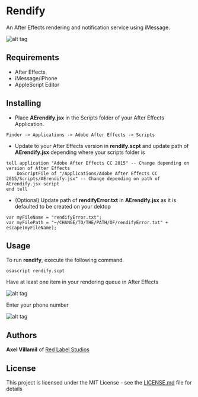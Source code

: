 # Rendify
An After Effects rendering and notification service using iMessage.

![alt tag](https://s10.postimg.org/rhg861lmh/Screen_Shot_2016_08_11_at_4_51_54_AM.png)

## Requirements
* After Effects
* iMessage/iPhone
* AppleScript Editor

## Installing

* Place **AErendify.jsx** in the Scripts folder of your After Effects Application.

```
Finder -> Applications -> Adobe After Effects -> Scripts
```

* Update to your After Effects version in **rendify.scpt** and update path of **AErendify.jsx** depending where your scripts folder is

```
tell application "Adobe After Effects CC 2015" -- Change depending on version of After Effects  
	DoScriptFile of "/Applications/Adobe After Effects CC 2015/Scripts/AErendify.jsx" -- Change depending on path of AErendify.jsx script
end tell
```

* (Optional) Update path of **rendifyError.txt** in **AErendify.jsx** as it is defaulted to be created on your dektop

```
var myFileName = "rendifyError.txt";
var myFilePath = "~/CHANGE/TO/THE/PATH/OF/rendifyError.txt" + escape(myFileName);
```

## Usage
To run **rendify**, execute the following command.

```
osascript rendify.scpt
```

Have at least one item in your rendering queue in After Effects

![alt tag](https://s9.postimg.org/ax1v20l3j/Screen_Shot_2016_08_11_at_9_54_45_PM.png)

Enter your phone number

![alt tag](https://s9.postimg.org/3mkbmqlvj/modal.png)


## Authors

**Axel Villamil** of [Red Label Studios](http://redlabelstudios.com)

## License

This project is licensed under the MIT License - see the [LICENSE.md](LICENSE.md) file for details
